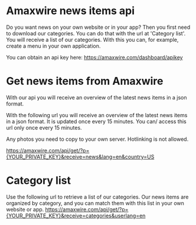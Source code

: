 # Amaxwire news items api

Do you want news on your own website or in your app? Then you first need to download our categories. You can do that with the url at 'Category list'. You will receive a list of our categories. With this you can, for example, create a menu in your own application.

You can obtain an api key here: https://amaxwire.com/dashboard/apikey

# Get news items from Amaxwire
With our api you will receive an overview of the latest news items in a json format.

With the following url you will receive an overview of the latest news items in a json format. It is updated once every 15 minutes. You can/ access this url only once every 15 minutes.

Any photos you need to copy to your own server. Hotlinking is not allowed.

https://amaxwire.com/api/get/?p={YOUR_PRIVATE_KEY}&receive=news&lang=en&country=US


# Category list


Use the following url to retrieve a list of our categories. Our news items are organized by category, and you can match them with this list in your own website or app.
https://amaxwire.com/api/get/?p={YOUR_PRIVATE_KEY}&receive=categories&userlang=en
